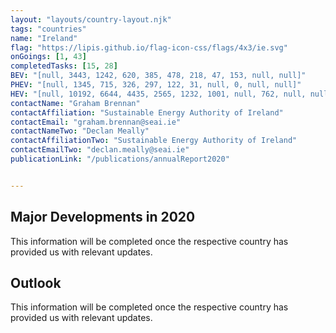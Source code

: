 ```yaml
---
layout: "layouts/country-layout.njk"
tags: "countries"
name: "Ireland"
flag: "https://lipis.github.io/flag-icon-css/flags/4x3/ie.svg"
onGoings: [1, 43]
completedTasks: [15, 28]
BEV: "[null, 3443, 1242, 620, 385, 478, 218, 47, 153, null, null]"
PHEV: "[null, 1345, 715, 326, 297, 122, 31, null, 0, null, null]"
HEV: "[null, 10192, 6644, 4435, 2565, 1232, 1001, null, 762, null, null]"
contactName: "Graham Brennan"
contactAffiliation: "Sustainable Energy Authority of Ireland"
contactEmail: "graham.brennan@seai.ie"
contactNameTwo: "​​​​​​Declan Meally"
contactAffiliationTwo: "Sustainable Energy Authority of Ireland"
contactEmailTwo: "declan.meally@seai.ie"
publicationLink: "/publications/annualReport2020"


---
```

## Major Developments in 2020
This information will be completed once the respective country has provided us with relevant updates. 

## Outlook   
This information will be completed once the respective country has provided us with relevant updates.   